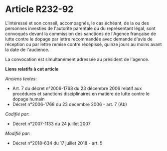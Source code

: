 # Article R232-92

L'intéressé et son conseil, accompagnés, le cas échéant, de la ou des personnes investies de l'autorité parentale ou du
représentant légal, sont convoqués devant la commission des sanctions de l'Agence française de lutte contre le dopage par
lettre recommandée avec demande d'avis de réception ou par lettre remise contre récépissé, quinze jours au moins avant la
date de l'audience.

La convocation est simultanément adressée au président de l'agence.

**Liens relatifs à cet article**

_Anciens textes_:

  - Art. 7 du décret n°2006-1768 du 23 décembre 2006 relatif aux procédures et sanctions disciplinaires en matière de lutte contre le dopage humain
  - Décret n°2006-1768 du 23 décembre 2006 - art. 7 (Ab)

_Codifié par_:

  - Décret n°2007-1133 du 24 juillet 2007

_Modifié par_:

  - Décret n°2018-634 du 17 juillet 2018 - art. 5
